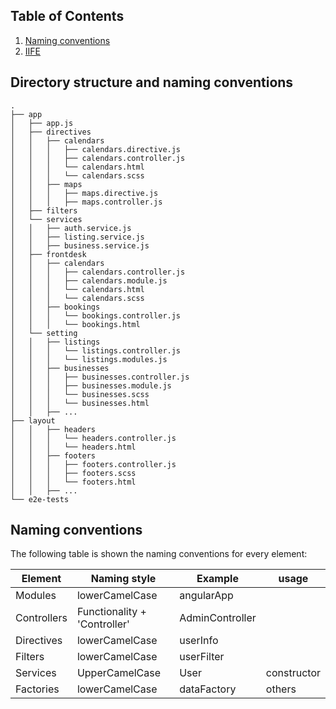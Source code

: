 ## Table of Contents

  1. [Naming conventions](#naming-conventions)
  1. [IIFE](#iife)
 
## Directory structure and naming conventions

```
.
├── app
│   ├── app.js
│   ├── directives
│   │   ├── calendars
│   │   │   ├── calendars.directive.js
│   │   │   ├── calendars.controller.js
│   │   │   └── calendars.html
│   │   │   └── calendars.scss
│   │   ├── maps
│   │   │   ├── maps.directive.js
│   │   │   ├── maps.controller.js
│   ├── filters
│   └── services
│   │   ├── auth.service.js
│   │   ├── listing.service.js
│   │   ├── business.service.js
│   ├── frontdesk
│   │   ├── calendars
│   │   │   ├── calendars.controller.js
│   │   │   ├── calendars.module.js
│   │   │   └── calendars.html
│   │   │   └── calendars.scss
│   │   ├── bookings
│   │   │   └── bookings.controller.js
│   │   │   └── bookings.html
│   └── setting
│   │   ├── listings
│   │   │   └── listings.controller.js
│   │   │   └── listings.modules.js
│   │   ├── businesses
│   │   │   ├── businesses.controller.js
│   │   │   ├── businesses.module.js
│   │   │   └── businesses.scss
│   │   │   └── businesses.html
│   │   ├── ...
├── layout
│   │   ├── headers
│   │   │   └── headers.controller.js
│   │   │   └── headers.html
│   │   ├── footers
│   │   │   ├── footers.controller.js
│   │   │   ├── footers.scss
│   │   │   └── footers.html
│   │   ├── ...
└── e2e-tests
```
 
## Naming conventions
The following table is shown the naming conventions for every element:

Element | Naming style | Example | usage
----|------|----|--------
Modules | lowerCamelCase  | angularApp |
Controllers | Functionality + 'Controller'  | AdminController |
Directives | lowerCamelCase  | userInfo |
Filters | lowerCamelCase | userFilter |
Services | UpperCamelCase | User | constructor
Factories | lowerCamelCase | dataFactory | others
